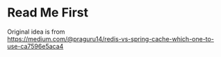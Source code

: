 # Read Me First

Original idea is from  
https://medium.com/@praguru14/redis-vs-spring-cache-which-one-to-use-ca7596e5aca4
